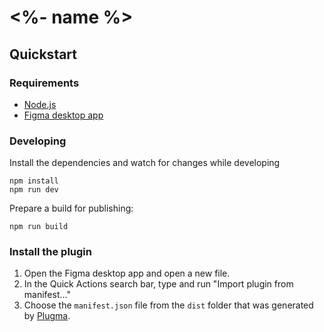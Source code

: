 # <%- name %>

## Quickstart

### Requirements

- [Node.js]()
- [Figma desktop app]()

### Developing

Install the dependencies and watch for changes while developing

```shell
npm install
npm run dev
```

Prepare a build for publishing:

```shell
npm run build
```

### Install the plugin

1. Open the Figma desktop app and open a new file.
2. In the Quick Actions search bar, type and run "Import plugin from manifest..."
3. Choose the `manifest.json` file from the `dist` folder that was generated by [Plugma]().
